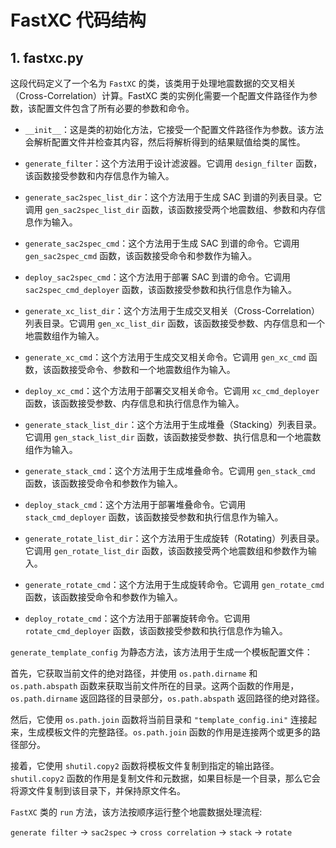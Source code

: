# FastXC 代码结构

## 1. fastxc.py
这段代码定义了一个名为 `FastXC` 的类，该类用于处理地震数据的交叉相关（Cross-Correlation）计算。FastXC 类的实例化需要一个配置文件路径作为参数，该配置文件包含了所有必要的参数和命令。

* `__init__`：这是类的初始化方法，它接受一个配置文件路径作为参数。该方法会解析配置文件并检查其内容，然后将解析得到的结果赋值给类的属性。

* `generate_filter`：这个方法用于设计滤波器。它调用 `design_filter` 函数，该函数接受参数和内存信息作为输入。

* `generate_sac2spec_list_dir`：这个方法用于生成 SAC 到谱的列表目录。它调用 `gen_sac2spec_list_dir` 函数，该函数接受两个地震数组、参数和内存信息作为输入。

* `generate_sac2spec_cmd`：这个方法用于生成 SAC 到谱的命令。它调用 `gen_sac2spec_cmd` 函数，该函数接受命令和参数作为输入。

* `deploy_sac2spec_cmd`：这个方法用于部署 SAC 到谱的命令。它调用 `sac2spec_cmd_deployer` 函数，该函数接受参数和执行信息作为输入。

* `generate_xc_list_dir`：这个方法用于生成交叉相关（Cross-Correlation）列表目录。它调用 `gen_xc_list_dir` 函数，该函数接受参数、内存信息和一个地震数组作为输入。

* `generate_xc_cmd`：这个方法用于生成交叉相关命令。它调用 `gen_xc_cmd` 函数，该函数接受命令、参数和一个地震数组作为输入。

* `deploy_xc_cmd`：这个方法用于部署交叉相关命令。它调用 `xc_cmd_deployer` 函数，该函数接受参数、内存信息和执行信息作为输入。

* `generate_stack_list_dir`：这个方法用于生成堆叠（Stacking）列表目录。它调用 `gen_stack_list_dir` 函数，该函数接受参数、执行信息和一个地震数组作为输入。

* `generate_stack_cmd`：这个方法用于生成堆叠命令。它调用 `gen_stack_cmd` 函数，该函数接受命令和参数作为输入。

* `deploy_stack_cmd`：这个方法用于部署堆叠命令。它调用 `stack_cmd_deployer` 函数，该函数接受参数和执行信息作为输入。

* `generate_rotate_list_dir`：这个方法用于生成旋转（Rotating）列表目录。它调用 `gen_rotate_list_dir` 函数，该函数接受两个地震数组和参数作为输入。

* `generate_rotate_cmd`：这个方法用于生成旋转命令。它调用 `gen_rotate_cmd` 函数，该函数接受命令和参数作为输入。

* `deploy_rotate_cmd`：这个方法用于部署旋转命令。它调用 `rotate_cmd_deployer` 函数，该函数接受参数和执行信息作为输入。

`generate_template_config` 为静态方法，该方法用于生成一个模板配置文件：

首先，它获取当前文件的绝对路径，并使用 `os.path.dirname` 和 `os.path.abspath` 函数来获取当前文件所在的目录。这两个函数的作用是，`os.path.dirname` 返回路径的目录部分，`os.path.abspath` 返回路径的绝对路径。

然后，它使用 `os.path.join` 函数将当前目录和 `"template_config.ini"` 连接起来，生成模板文件的完整路径。`os.path.join` 函数的作用是连接两个或更多的路径部分。

接着，它使用 `shutil.copy2` 函数将模板文件复制到指定的输出路径。`shutil.copy2` 函数的作用是复制文件和元数据，如果目标是一个目录，那么它会将源文件复制到该目录下，并保持原文件名。

`FastXC` 类的 `run` 方法，该方法按顺序运行整个地震数据处理流程:

`generate filter` -> `sac2spec` -> `cross correlation` -> `stack` -> `rotate`    
